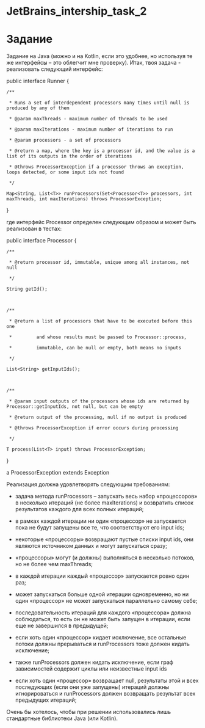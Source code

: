 # JetBrains_intership_task_2
# Задание 
Задание на Java (можно и на Kotlin, если это удобнее, но используя те же интерфейсы – это облегчит мне проверку).
Итак, твоя задача -  реализовать следующий интерфейс:

 

public interface Runner<T> {

 

    /**

     * Runs a set of interdependent processors many times until null is produced by any of them

     * @param maxThreads - maximum number of threads to be used

     * @param maxIterations - maximum number of iterations to run

     * @param processors - a set of processors

     * @return a map, where the key is a processor id, and the value is a list of its outputs in the order of iterations

     * @throws ProcessorException if a processor throws an exception, loops detected, or some input ids not found

     */

    Map<String, List<T>> runProcessors(Set<Processor<T>> processors, int maxThreads, int maxIterations) throws ProcessorException;

 

}

 

где интерфейс Processor определен следующим образом и может быть реализован в тестах:

 

public interface Processor<T> {

 

    /**

     * @return processor id, immutable, unique among all instances, not null

     */

    String getId();

 

    /**

     * @return a list of processors that have to be executed before this one

     *         and whose results must be passed to Processor::process,

     *         immutable, can be null or empty, both means no inputs

     */

    List<String> getInputIds();

 

    /**

     * @param input outputs of the processors whose ids are returned by Processor::getInputIds, not null, but can be empty

     * @return output of the processing, null if no output is produced

     * @throws ProcessorException if error occurs during processing

     */

    T process(List<T> input) throws ProcessorException;

 

}

 

а ProcessorException extends Exception

 

Реализация должна удовлетворять следующим требованиям:

- задача метода runProcessors – запускать весь набор «процессоров» в несколько итераций (не более maxIterations) и возвратить список результатов каждого для всех полных итераций;

- в рамках каждой итерации ни один «процессор» не запускается пока не будут запущены все те, что соответствуют его input ids;

- некоторые «процессоры» возвращают пустые списки input ids, они являются источником данных и могут запускаться сразу;

- «процессоры» могут (и должны) выполняться в несколько потоков, но не более чем maxThreads;

- в каждой итерации каждый «процессор» запускается ровно один раз;

- может запускаться больше одной итерации одновременно, но ни один «процессор» не может запускаться параллельно самому себе;

- последовательность итераций для каждого «процессора» должна соблюдаться, то есть он не может быть запущен в итерации, если еще не завершился в предыдущей;
- если хоть один «процессор» кидает исключение, все остальные потоки должны прерываться и runProcessors тоже должен кидать исключение;
- также runProcessors должен кидать исключение, если граф зависимостей содержит циклы или неизвестные input ids

- если хоть один «процессор» возвращает null, результаты этой и всех последующих (если они уже запущены) итераций должны игнорироваться и runProcessors должен возвращать результат всех предыдущих итераций;


Очень бы хотелось, чтобы при решении использовались лишь стандартные библиотеки Java (или Kotlin).
